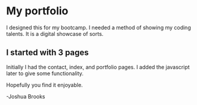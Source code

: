 # My portfolio

I designed this for my bootcamp. I needed a method of showing my coding talents. It is a digital showcase of sorts.

## I started with 3 pages

Initially I had the contact, index, and portfolio pages. I added the javascript later to give some functionality.

Hopefully you find it enjoyable.

-Joshua Brooks